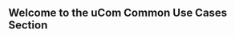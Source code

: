## Welcome to the uCom Common Use Cases Section 
<!-- type: row -->
<!-- type: card
title: <div style="text-align:center;width:100%;height:25%"><img src="https://raw.githubusercontent.com/Fiserv/universal-commerce/develop/assets/images/Picture1.png" alt="Customer Service" title="Customer Service" style="width:auto; height:60px"> </div> <h3 style="text-align:center"> How to Create, Read, Update, and Delete a Customer Profile</h3>
description: 
link: ../recipes/?path=recipes/customerRegistration.md
-->
<!-- type: card
title: <div style="text-align:center;width:100%;height:25%"><img src="https://raw.githubusercontent.com/Fiserv/universal-commerce/f946a413c920caa34ae2b2aabf8fd04d7bcdbeea/assets/images/Picture2.png" alt="Guest Checkout" title="Guest Checkout" style="width:auto; height:60px"> </div> <h3 style="text-align:center"> How to Make a Guest Checkout </h3>
description: 
link: ../recipes/?path=recipes/guest_checkout.md
-->
<!-- type: card
title: <div style="text-align:center;width:100%;height:25%"><img src="https://github.com/Fiserv/universal-commerce/blob/develop/assets/images/Picture4.png?raw=true" alt="Vault a Credit Card" title="Vault a Credit Card" style="width:auto; height:60px"> </div> <h3 style="text-align:center"> How to Vault a Credit Card or Gift Card  </h3> 
description: 
link: ../recipes/?path=recipes/vault_credit_card_gift_card.md
-->
<!-- type: row-end -->
<!-- type: row -->
<!-- type: card
title: <div style="text-align:center;width:100%;height:25%"><img src="https://raw.githubusercontent.com/Fiserv/universal-commerce/develop/assets/images/Picture16.png" alt="Duplicate Transaction" title="Duplicate Transaction" style="width:auto; height:60px"> </div>  <h3 style="text-align:center"> How to Avoid a Duplicate Transaction </h3>
description: 
link: ../recipes/?path=recipes/duplicate_transactions.md
-->
<!-- type: card
title: <div style="text-align:center;width:100%;height:25%"><img src="https://raw.githubusercontent.com/Fiserv/universal-commerce/94a71289848258b488fbd8b79e4ea9605ba656e5/assets/images/paypal-svgrepo-com.svg" alt="Paypal or Venmo" title="Paypal or Venmo" style="width:auto; height:60px"></div>  <h3 style="text-align:center">  How to Make a Payment with Paypal or Venmo </h3>
description: 
link: ../recipes/?path=recipes/Paypal_Venmo_guide.md
-->
<!-- type: card
title: <div style="text-align:center;width:100%;height:25%"><img src="https://github.com/Fiserv/universal-commerce/blob/develop/assets/images/Picture17.png?raw=true" alt="Split Payment" title="Split Payment" style="width:auto; height:60px"></div> <h3 style="text-align:center">  How to Make a Split Payment  </h3>
description:
link: ../recipes/?path=recipes/Split_Tender_Payment.md
-->
<!-- type: row-end -->
<!-- type: row -->
<!-- type: card
title: <div style="text-align:center;width:100%;height:25%"><img src="https://github.com/Fiserv/universal-commerce/blob/develop/assets/images/Picture18.png?raw=true" alt="Refunds" title="Refunds" style="width:auto; height:60px"></div> <h3 style="text-align:center">How to Issue a Refund</h3>
description: 
link: ../recipes/?path=recipes/refunds.md
-->
<!-- type: card
title: <div style="text-align:center;width:100%;height:25%"><img src="https://github.com/Fiserv/universal-commerce/blob/develop/assets/images/Picture19.png?raw=true" alt="Inapp Payment" title="Inapp Payment" style="width:auto; height:60px"></div><h3 style="text-align:center">How to Make an InApp Payment</h3>
description: 
link: ../recipes/?path=recipes/InApp_Payments.md
-->

<!-- type: card
title: <div style="text-align:center;width:100%;height:25%"><img src="https://raw.githubusercontent.com/Fiserv/universal-commerce/develop/assets/images/Picture2.png" alt="Fraud" title="Fraud" style="width:auto; height:60px""></div> <h3 style="text-align:center">How to Use Fraud Mitigation</h3>
description: 
link: ../recipes/?path=recipes/fraud_detect.md
-->

<!-- type: row-end -->

<!-- type: row -->
<!-- type: card
title: <div style="text-align:center;width:100%;height:25%"><img src="https://github.com/Fiserv/universal-commerce/blob/develop/assets/images/Picture25.png?raw=true" alt="Hosted Pages" title="Hosted Pages" style="width:auto; height:60px"></div> <h3 style="text-align:center">How to Implement Hosted Pages</h3>
description: 
link: ../recipes/?path=recipes/HostedPages.md
-->

<!-- type: card
title: <div style="text-align:center;width:100%;height:25%"><img src="https://github.com/Fiserv/universal-commerce/blob/develop/assets/images/Picture26.png?raw=true" alt="MIT" title="MIT" style="width:auto; height:60px"></div> <h3 style="text-align:center">How to Make Merchant Initiated Transactions</h3>
description: 
link: ../recipes/?path=recipes/MIT.md
-->

<!-- type: card
title: <div style="text-align:center;width:100%;height:25%"><img src="https://github.com/Fiserv/universal-commerce/blob/develop/assets/images/Picture26.png?raw=true" alt="Multi Purse" title="Multi Purse" style="width:auto; height:60px"></div> <h3 style="text-align:center">How to Make Multi Purse Transactions</h3>
description: 
link: ../recipes/?path=recipes/multiPurse.md
-->

<!-- type: card

-->
<!-- type: row-end -->
